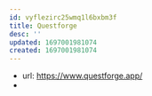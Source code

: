 ```yaml
---
id: vyflezirc25wmq1l6bxbm3f
title: Questforge
desc: ''
updated: 1697001981074
created: 1697001981074
---
```


- url: https://www.questforge.app/
- 